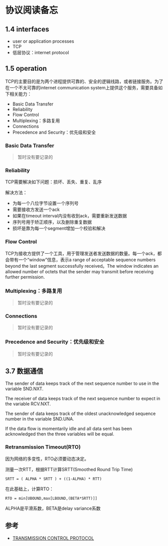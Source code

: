# 协议阅读备忘

## 1.4 interfaces

- user or application processes
- TCP
- 低层协议：internet protocol

## 1.5 operation

TCP的主要目的是为两个进程提供可靠的、安全的逻辑线路，或者链接服务。为了在一个不太可靠的internet communication system上提供这个服务，需要具备如下相关能力：

- Basic Data Transfer
- Reliability
- Flow Control
- Multiplexing：多路复用
- Connections
- Precedence and Security：优先级和安全

### Basic Data Transfer

> 暂时没有要记录的

### Reliability

TCP需要解决如下问题：损坏、丢失、重复、乱序

解决方法：

- 为每一个八位字节设置一个序列号
- 需要接收方发送一个ack
- 如果在timeout interval内没有收到ack，需要重新发送数据
- 序列号用于矫正顺序，以及删除重复数据
- 损坏是靠为每一个segment增加一个校验和解决

### Flow Control

TCP为接收方提供了一个工具，用于管理发送者发送数据的数量。每一个ack，都会带有一个“window”信息，表示a range of acceptable sequence numbers beyond the last segment successfully received。The window indicates an allowed number of octets that the sender may transmit before receiving further permission.

### Multiplexing：多路复用

> 暂时没有要记录的

### Connections

> 暂时没有要记录的

### Precedence and Security：优先级和安全

> 暂时没有要记录的

## 3.7 数据通信

The sender of data keeps track of the next sequence number to use in the variable SND.NXT.

The receiver of data keeps track of the next sequence number to expect in the variable RCV.NXT.

The sender of data keeps track of the oldest unacknowledged sequence number in the variable SND.UNA.

If the data flow is momentarily idle and all data sent has been acknowledged then the three variables will be equal.

### Retransmission Timeout(RTO)

因为网络的多变性，RTO必须要动态决定。

测量一次RTT，根据RTT计算SRTT(Smoothed Round Trip Time)

```
SRTT = ( ALPHA * SRTT ) + ((1-ALPHA) * RTT)
```

在此基础上，计算RTO：

```
RTO = min[UBOUND,max[LBOUND,(BETA*SRTT)]]
```

ALPHA是平滑系数，BETA是delay variance系数

## 参考

- [TRANSMISSION CONTROL PROTOCOL](https://tools.ietf.org/html/rfc793)
